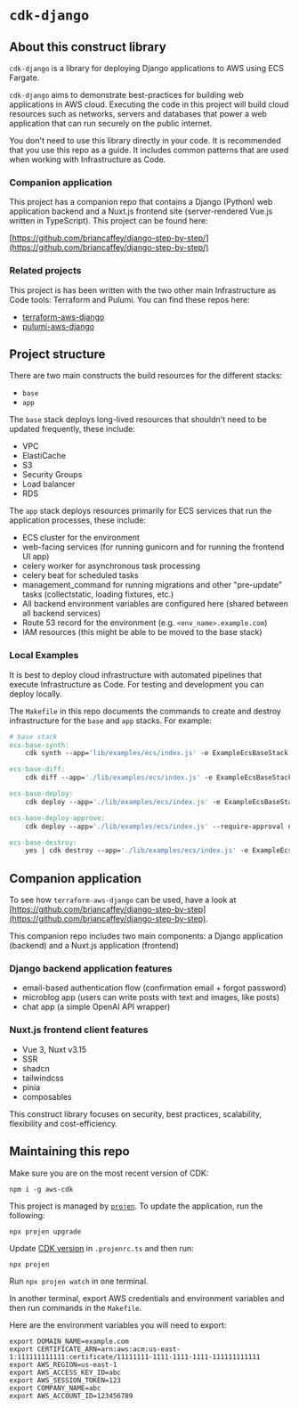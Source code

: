 # `cdk-django`

## About this construct library

`cdk-django` is a library for deploying Django applications to AWS using ECS Fargate.

`cdk-django` aims to demonstrate best-practices for building web applications in AWS cloud. Executing the code in this project will build cloud resources such as networks, servers and databases that power a web application that can run securely on the public internet.

You don't need to use this library directly in your code. It is recommended that you use this repo as a guide. It includes common patterns that are used when working with Infrastructure as Code.

### Companion application

This project has a companion repo that contains a Django (Python) web application backend and a Nuxt.js frontend site (server-rendered Vue.js written in TypeScript). This project can be found here:

[https://github.com/briancaffey/django-step-by-step/](https://github.com/briancaffey/django-step-by-step/)

### Related projects

This project is has been written with the two other main Infrastructure as Code tools: Terraform and Pulumi. You can find these repos here:

- [terraform-aws-django](https://github.com/briancaffey/terraform-aws-django)
- [pulumi-aws-django](https://github.com/briancaffey/pulumi-aws-django)

## Project structure

There are two main constructs the build resources for the different stacks:

- `base`
- `app`

The `base` stack deploys long-lived resources that shouldn't need to be updated frequently, these include:

- VPC
- ElastiCache
- S3
- Security Groups
- Load balancer
- RDS

The `app` stack deploys resources primarily for ECS services that run the application processes, these include:

- ECS cluster for the environment
- web-facing services (for running gunicorn and for running the frontend UI app)
- celery worker for asynchronous task processing
- celery beat for scheduled tasks
- management_command for running migrations and other "pre-update" tasks (collectstatic, loading fixtures, etc.)
- All backend environment variables are configured here (shared between all backend services)
- Route 53 record for the environment (e.g. `<env_name>.example.com`)
- IAM resources (this might be able to be moved to the base stack)

### Local Examples

It is best to deploy cloud infrastructure with automated pipelines that execute Infrastructure as Code. For testing and development you can deploy locally.

The `Makefile` in this repo documents the commands to create and destroy infrastructure for the `base` and `app` stacks. For example:

```Makefile
# base stack
ecs-base-synth:
	cdk synth --app='lib/examples/ecs/index.js' -e ExampleEcsBaseStack

ecs-base-diff:
	cdk diff --app='./lib/examples/ecs/index.js' -e ExampleEcsBaseStack

ecs-base-deploy:
	cdk deploy --app='./lib/examples/ecs/index.js' -e ExampleEcsBaseStack

ecs-base-deploy-approve:
	cdk deploy --app='./lib/examples/ecs/index.js' --require-approval never -e ExampleEcsBaseStack

ecs-base-destroy:
	yes | cdk destroy --app='./lib/examples/ecs/index.js' -e ExampleEcsBaseStack
```

## Companion application

To see how `terraform-aws-django` can be used, have a look at [https://github.com/briancaffey/django-step-by-step](https://github.com/briancaffey/django-step-by-step).

This companion repo includes two main components: a Django application (backend) and a Nuxt.js application (frontend)

### Django backend application features

- email-based authentication flow (confirmation email + forgot password)
- microblog app (users can write posts with text and images, like posts)
- chat app (a simple OpenAI API wrapper)

### Nuxt.js frontend client features

- Vue 3, Nuxt v3.15
- SSR
- shadcn
- tailwindcss
- pinia
- composables

This construct library focuses on security, best practices, scalability, flexibility and cost-efficiency.

## Maintaining this repo

Make sure you are on the most recent version of CDK:

```
npm i -g aws-cdk
```

This project is managed by [`projen`](https://github.com/projen/projen). To update the application, run the following:

```
npx projen upgrade
```

Update [CDK version](https://github.com/aws/aws-cdk/releases) in `.projenrc.ts` and then run:

```
npx projen
```

Run `npx projen watch` in one terminal.


In another terminal, export AWS credentials and environment variables and then run commands in the `Makefile`.

Here are the environment variables you will need to export:

```
export DOMAIN_NAME=example.com
export CERTIFICATE_ARN=arn:aws:acm:us-east-1:111111111111:certificate/11111111-1111-1111-1111-111111111111
export AWS_REGION=us-east-1
export AWS_ACCESS_KEY_ID=abc
export AWS_SESSION_TOKEN=123
export COMPANY_NAME=abc
export AWS_ACCOUNT_ID=123456789
```
